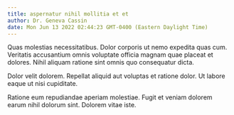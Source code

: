 ```yaml
---
title: aspernatur nihil mollitia et et
author: Dr. Geneva Cassin
date: Mon Jun 13 2022 02:44:23 GMT-0400 (Eastern Daylight Time)
---
```

Quas molestias necessitatibus. Dolor corporis ut nemo expedita quas cum. Veritatis accusantium omnis voluptate officia magnam quae placeat et dolores. Nihil aliquam ratione sint omnis quo consequatur dicta.

 Dolor velit dolorem. Repellat aliquid aut voluptas et ratione dolor. Ut labore eaque ut nisi cupiditate.

 Ratione eum repudiandae aperiam molestiae. Fugit et veniam dolorem earum nihil dolorum sint. Dolorem vitae iste.